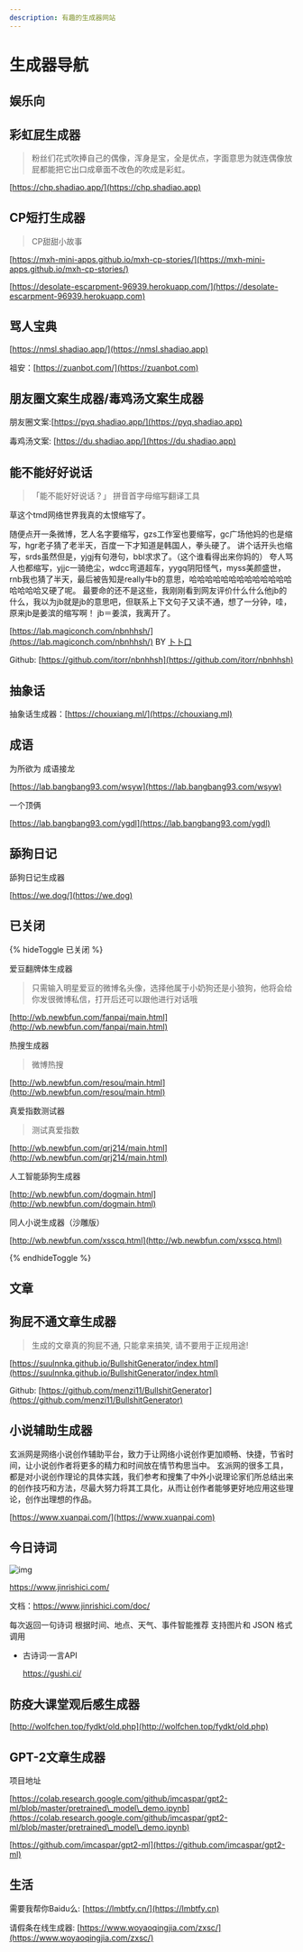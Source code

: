 ```yaml
---
description: 有趣的生成器网站
---
```


# 生成器导航

## 娱乐向

## 彩虹屁生成器

> 粉丝们花式吹捧自己的偶像，浑身是宝，全是优点，字面意思为就连偶像放屁都能把它出口成章面不改色的吹成是彩虹。

[https://chp.shadiao.app/](https://chp.shadiao.app)

## CP短打生成器

> CP甜甜小故事

[https://mxh-mini-apps.github.io/mxh-cp-stories/](https://mxh-mini-apps.github.io/mxh-cp-stories/)

[https://desolate-escarpment-96939.herokuapp.com/](https://desolate-escarpment-96939.herokuapp.com)

## 骂人宝典

[https://nmsl.shadiao.app/](https://nmsl.shadiao.app)

祖安：[https://zuanbot.com/](https://zuanbot.com)

## 朋友圈文案生成器/毒鸡汤文案生成器

朋友圈文案:[https://pyq.shadiao.app/](https://pyq.shadiao.app)

毒鸡汤文案: [https://du.shadiao.app/](https://du.shadiao.app)

## 能不能好好说话

> 「能不能好好说话？」 拼音首字母缩写翻译工具

草这个tmd网络世界我真的太恨缩写了。

随便点开一条微博，艺人名字要缩写，gzs工作室也要缩写，gc广场他妈的也是缩写，hgr老子猜了老半天，百度一下才知道是韩国人，拳头硬了。 讲个话开头也缩写，srds虽然但是，yjgj有句港句，bbl求求了。（这个谁看得出来你妈的） 夸人骂人也都缩写，yjjc一骑绝尘，wdcc弯道超车，yygq阴阳怪气，myss美颜盛世，rnb我也猜了半天，最后被告知是really牛b的意思，哈哈哈哈哈哈哈哈哈哈哈哈哈哈哈哈哈又硬了呢。 最要命的还不是这些，我刚刚看到网友评价什么什么他jb的什么，我以为jb就是jb的意思吧，但联系上下文句子又读不通，想了一分钟，哇，原来jb是姜滨的缩写啊！ jb＝姜滨，我离开了。

[https://lab.magiconch.com/nbnhhsh/](https://lab.magiconch.com/nbnhhsh/) BY [卜卜口](https://weibo.com/reiove)

Github: [https://github.com/itorr/nbnhhsh](https://github.com/itorr/nbnhhsh)

## 抽象话

抽象话生成器：[https://chouxiang.ml/](https://chouxiang.ml)

## 成语

为所欲为 成语接龙

[https://lab.bangbang93.com/wsyw](https://lab.bangbang93.com/wsyw)

一个顶俩

[https://lab.bangbang93.com/ygdl](https://lab.bangbang93.com/ygdl)

## 舔狗日记

舔狗日记生成器

[https://we.dog/](https://we.dog)

## 已关闭

{% hideToggle 已关闭 %}

爱豆翻牌体生成器

> 只需输入明星爱豆的微博名头像，选择他属于小奶狗还是小狼狗，他将会给你发很微博私信，打开后还可以跟他进行对话哦

[http://wb.newbfun.com/fanpai/main.html](http://wb.newbfun.com/fanpai/main.html)

热搜生成器

> 微博热搜

[http://wb.newbfun.com/resou/main.html](http://wb.newbfun.com/resou/main.html)

真爱指数测试器

> 测试真爱指数

[http://wb.newbfun.com/qrj214/main.html](http://wb.newbfun.com/qrj214/main.html)

人工智能舔狗生成器

[http://wb.newbfun.com/dogmain.html](http://wb.newbfun.com/dogmain.html)

同人小说生成器（沙雕版）

[http://wb.newbfun.com/xsscq.html](http://wb.newbfun.com/xsscq.html)

{% endhideToggle %}

## 文章

## 狗屁不通文章生成器

> 生成的文章真的狗屁不通, 只能拿来搞笑, 请不要用于正规用途!

[https://suulnnka.github.io/BullshitGenerator/index.html](https://suulnnka.github.io/BullshitGenerator/index.html)

Github: [https://github.com/menzi11/BullshitGenerator](https://github.com/menzi11/BullshitGenerator)

## 小说辅助生成器

玄派网是网络小说创作辅助平台，致力于让网络小说创作更加顺畅、快捷，节省时间，让小说创作者将更多的精力和时间放在情节构思当中。 玄派网的很多工具，都是对小说创作理论的具体实践，我们参考和搜集了中外小说理论家们所总结出来的创作技巧和方法，尽最大努力将其工具化，从而让创作者能够更好地应用这些理论，创作出理想的作品。

[https://www.xuanpai.com/](https://www.xuanpai.com)

## 今日诗词

![img](https://www.jinrishici.com/img/logo.png)

https://www.jinrishici.com/

文档：https://www.jinrishici.com/doc/

每次返回一句诗词
根据时间、地点、天气、事件智能推荐
支持图片和 JSON 格式调用

- 古诗词·一言API

  https://gushi.ci/

## 防疫大课堂观后感生成器

[http://wolfchen.top/fydkt/old.php](http://wolfchen.top/fydkt/old.php)

## GPT-2文章生成器

项目地址

[https://colab.research.google.com/github/imcaspar/gpt2-ml/blob/master/pretrained\_model\_demo.ipynb](https://colab.research.google.com/github/imcaspar/gpt2-ml/blob/master/pretrained\_model\_demo.ipynb)

[https://github.com/imcaspar/gpt2-ml](https://github.com/imcaspar/gpt2-ml)

## 生活

需要我帮你Baidu么: [https://lmbtfy.cn/](https://lmbtfy.cn)

请假条在线生成器: [https://www.woyaoqingjia.com/zxsc/](https://www.woyaoqingjia.com/zxsc/)
